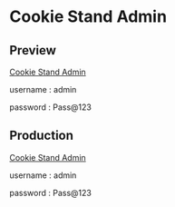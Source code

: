 # Cookie Stand Admin


## Preview
  [Cookie Stand Admin](https://cookie-stand-admin-jnffz8td5-odehabuzaid.vercel.app/)
  
  username : admin

  password : Pass@123
  
## Production

  [Cookie Stand Admin](https://cookie-stand-admin-odehabuzaid.vercel.app/)
  
  username : admin

  password : Pass@123
  
